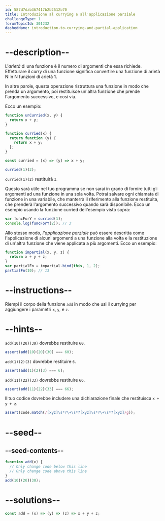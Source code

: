 ```yaml
---
id: 587d7dab367417b2b2512b70
title: Introduzione al currying e all'applicazione parziale
challengeType: 1
forumTopicId: 301232
dashedName: introduction-to-currying-and-partial-application
---
```


# --description--

L'<dfn>arietà</dfn> di una funzione è il numero di argomenti che essa richiede. Effetturare il <dfn>curry</dfn> di una funzione significa convertire una funzione di arietà N in N funzioni di arietà 1.

In altre parole, questa operazione ristruttura una funzione in modo che prenda un argomento, poi restituisce un'altra funzione che prende l'argomento successivo, e così via.

Ecco un esempio:

```js
function unCurried(x, y) {
  return x + y;
}

function curried(x) {
  return function (y) {
    return x + y;
  };
}

const curried = (x) => (y) => x + y;

curried(1)(2);
```

`curried(1)(2)` restituirà `3`.

Questo sarà utile nel tuo programma se non sarai in grado di fornire tutti gli argomenti ad una funzione in una sola volta. Potrai salvare ogni chiamata di funzione in una variabile, che manterrà il riferimento alla funzione restituita, che prenderà l'argomento successivo quando sarà disponibile. Ecco un esempio usando la funzione curried dell'esempio visto sopra:

```js
var funcForY = curried(1);
console.log(funcForY(2)); // 3
```

Allo stesso modo, <dfn>l'applicazione parziale</dfn> può essere descritta come l'applicazione di alcuni argomenti a una funzione alla volta e la restituzione di un'altra funzione che viene applicata a più argomenti. Ecco un esempio:

```js
function impartial(x, y, z) {
  return x + y + z;
}
var partialFn = impartial.bind(this, 1, 2);
partialFn(10); // 13
```

# --instructions--

Riempi il corpo della funzione `add` in modo che usi il currying per aggiungere i parametri `x`, `y`, e `z`.

# --hints--

`add(10)(20)(30)` dovrebbe restituire `60`.

```js
assert(add(10)(20)(30) === 60);
```

`add(1)(2)(3)` dovrebbe restituire `6`.

```js
assert(add(1)(2)(3) === 6);
```

`add(11)(22)(33)` dovrebbe restituire `66`.

```js
assert(add(11)(22)(33) === 66);
```

Il tuo codice dovrebbe includere una dichiarazione finale che restituisca `x + y + z`.

```js
assert(code.match(/[xyz]\s*?\+\s*?[xyz]\s*?\+\s*?[xyz]/g));
```

# --seed--

## --seed-contents--

```js
function add(x) {
  // Only change code below this line
  // Only change code above this line
}
add(10)(20)(30);
```

# --solutions--

```js
const add = (x) => (y) => (z) => x + y + z;
```
